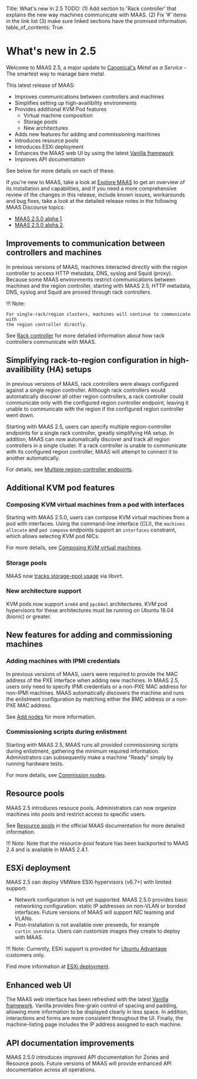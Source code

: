 Title: What's new in 2.5
TODO:  (1) Add section to 'Rack controller' that explains the new way machines
       communicate with MAAS. (2) Fix '#' items in the link list (3) make sure linked
       sections have the promised information.
table_of_contents: True

# What's new in 2.5

Welcome to MAAS 2.5, a major update to [Canonical's][canonical] *Metal as a
Service* - The smartest way to manage bare metal.

This latest release of MAAS:

+ Improves communications between controllers and machines
+ Simplifies setting up high-availibility environments
+ Provides additional KVM Pod features
    + Virtual machine composition
    + Storage pools
    + New architectures
+ Adds new features for adding and commissioning machines
+ Introduces resource pools
+ Introduces ESXi deployment
+ Enhances the MAAS web UI by using the latest [Vanilla framework][vanilla]
+ Improves API documentation

See below for more details on each of these.

If you're new to MAAS, take a look at [Explore MAAS][explore-maas] to get an
overview of its installation and capabilities, and if you need a more
comprehensive review of the changes in this release, include known issues,
workarounds and bug fixes, take a look at the detailed release notes in the
following MAAS Discourse topics:

+ [MAAS 2.5.0 alpha 1][release-notes-alpha-1].
+ [MAAS 2.5.0 alpha 2][release-notes-alpha-2].

## Improvements to communication between controllers and machines

In previous versions of MAAS, machines interacted directly with the region
controller to access HTTP metadata, DNS, syslog and Squid (proxy). Because some
MAAS environments restrict communications between machines and the region
controller, starting with MAAS 2.5, HTTP metadata, DNS, syslog and Squid are
proxied through rack controllers.

!!! Note:

    For single-rack/region clusters, machines will continue to communicate with
    the region controller directly.

See [Rack controller][rack-controller] for more detailed information about how
rack controllers communicate with MAAS.

## Simplifying rack-to-region configuration in high-availibility (HA) setups

In previous versions of MAAS, rack controllers were always configured against a
single region controller. Although rack controllers would automatically discover
all other region controllers, a rack controller could communicate only with the
configured region controller endpoint, leaving it unable to communicate with the
region if the configured region controller went down.

Starting with MAAS 2.5, users can specify multiple region-controller endpoints
for a single rack controller, greatly simplifying HA setup. In addition, MAAS
can now automatically discover and track all region controllers in a single
cluster. If a rack controller is unable to communicate with its configured
region controller, MAAS will attempt to connect it to another automatically.

For details, see [Multiple region-controller endpoints][multiregion-endpoints].

## Additional KVM pod features

### Composing KVM virtual machines from a pod with interfaces

Starting with MAAS 2.5.0, users can compose KVM virtual machines from a pod with
interfaces. Using the command-line interface (CLI), the `machines allocate` and
`pod compose` endpoints support an `interfaces` constraint, which allows
selecting KVM pod NICs.

For more details, see [Composing KVM virtual machines][composing-kvm-machines].

### Storage pools

MAAS now [tracks storage-pool usage][storage-pool-usage] via libvirt.

### New architecture support

KVM pods now support `arm64` and `ppc64el` architectures. KVM pod hypervisors for
these architectures must be running on Ubuntu 18.04 (bionic) or greater.

## New features for adding and commissioning machines

### Adding machines with IPMI credentials

In previous versions of MAAS, users were required to provide the MAC address of
the PXE interface when adding new machines. In MAAS 2.5, users only need to
specify IPMI credentials or a non-PXE MAC address for non-IPMI machines. MAAS
automatically discovers the machine and runs the enlistment configuration by
matching either the BMC address or a non-PXE MAC address.

See [Add nodes][add-nodes] for more information.

### Commissioning scripts during enlistment

Starting with MAAS 2.5, MAAS runs all provided commissioning scripts during
enlistment, gathering the minimum required information. Administrators can
subsequently make a machine "Ready" simply by running hardware tests.

For more details, see [Commission nodes][commission-nodes].

## Resource pools

MAAS 2.5 introduces resouce pools. Administrators can now organize machines into
pools and restrict access to specific users.

See [Resource pools][resource-pools] in the official MAAS documentation for more
detailed information.

!!! Note:
    Note that the resource-pool feature has been backported to MAAS 2.4 and is
    available in MAAS 2.4.1.

## ESXi deployment

MAAS 2.5 can deploy VMWare ESXi hypervisors (v6.7+) with limited support:

+ Network configuration is not yet supported. MAAS 2.5.0 provides basic
  networking configuration: static IP addresses on non-VLAN or bonded
  interfaces. Future versions of MAAS will support NIC teaming and VLANs.
+ Post-installation is not available over preseeds, for example
  `curtin_userdata`. Users can customize images they create to deploy with MAAS.

!!! Note:
    Currently, ESXi support is provided for [Ubuntu Advantage][advantage]
    customers only.

Find more information at [ESXi deployment][esxi].

## Enhanced web UI

The MAAS web interface has been refreshed with the latest [Vanilla
framework][vanilla]. Vanilla provides fine-grain control of spacing and padding,
allowing more information to be displayed clearly in less space. In addition,
interactions and forms are more consistent throughout the UI. Finally, the
machine-listing page includes the IP address assigned to each machine.


## API documentation improvements

MAAS 2.5.0 introduces improved API documentation for Zones and Resource pools.
Future versions of MAAS will provide enhanced API documentation across all
operations.

<!-- LINKS -->
[storage-pool-usage]: #
[multiregion-endpoints]: #
[resource-pools]: #
[composing-kvm-machines]: #
[esxi]: https://docs.maas.io/devel/en/installconfig-images
[commission-nodes]: https://docs.maas.io/devel/en/nodes-commission
[add-nodes]: https://docs.maas.io/devel/en/nodes-add
[rack-controller]: https://docs.maas.io/devel/en/installconfig-rack
[advantage]: https://www.ubuntu.com/support
[vanilla]: https://vanillaframework.io/
[explore-maas]: intro-explore.md
[canonical]: https://www.canonical.com/
[release-notes-alpha-1]: https://discourse.maas.io/t/maas-2-5-0-alpha-1/106
[release-notes-alpha-2]: https://discourse.maas.io/t/maas-2-5-0-alpha-2-released/155

